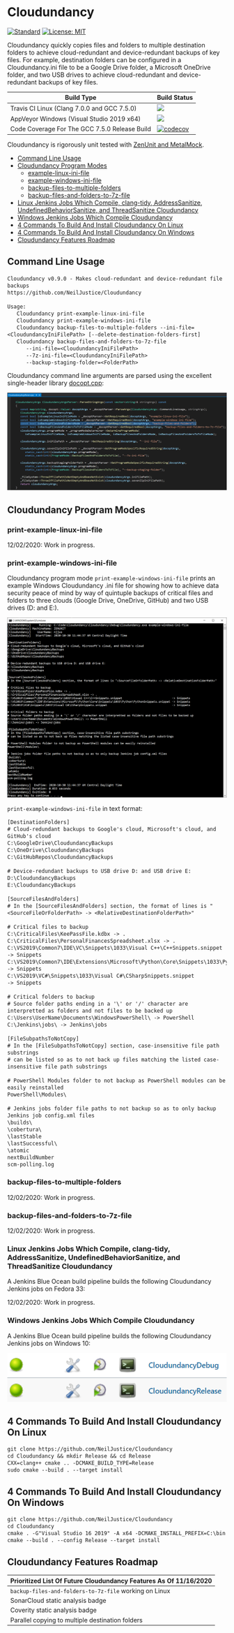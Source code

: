 # Cloudundancy

[![Standard](https://img.shields.io/badge/c%2B%2B-17-blue.svg)](https://en.wikipedia.org/wiki/C%2B%2B17) [![License: MIT](https://img.shields.io/badge/License-MIT-blue.svg)](https://opensource.org/licenses/MIT)

Cloudundancy quickly copies files and folders to multiple destination folders to achieve cloud-redundant and device-redundant backups of key files. For example, destination folders can be configured in a Cloudundancy.ini file to be a Google Drive folder, a Microsoft OneDrive folder, and two USB drives to achieve cloud-redundant and device-redundant backups of key files.

|Build Type|Build Status|
|----------|------------|
|Travis CI Linux (Clang 7.0.0 and GCC 7.5.0)|<a href="https://travis-ci.org/NeilJustice/Cloudundancy"><img src="https://travis-ci.org/NeilJustice/Cloudundancy.svg?branch=main"/></a>|
|AppVeyor Windows (Visual Studio 2019 x64)|<a href="https://ci.appveyor.com/project/NeilJustice/Cloudundancy"><img src="https://ci.appveyor.com/api/projects/status/ygwr3rb9spwhy4u0?svg=true"/></a>|
|Code Coverage For The GCC 7.5.0 Release Build|[![codecov](https://codecov.io/gh/NeilJustice/Cloudundancy/branch/main/graph/badge.svg?token=ruXbRPB1CQ)](https://codecov.io/gh/NeilJustice/Cloudundancy)|

Cloudundancy is rigorously unit tested with <a href="https://github.com/NeilJustice/ZenUnitAndMetalMock">ZenUnit and MetalMock</a>.

* [Command Line Usage](#command-line-usage)
* [Cloudundancy Program Modes](#cloudundancy-program-modes)
   * [example-linux-ini-file](#print-example-linux-ini-file)
   * [example-windows-ini-file](#print-example-windows-ini-file)
   * [backup-files-to-multiple-folders](#backup-files-to-multiple-folders)
   * [backup-files-and-folders-to-7z-file](#backup-files-and-folders-to-7z-file)
* [Linux Jenkins Jobs Which Compile, clang-tidy, AddressSanitize, UndefinedBehaviorSanitize, and ThreadSanitize Cloudundancy](#linux-jenkins-jobs-which-compile-clang-tidy-addresssanitize-undefinedbehaviorsanitize-and-threadsanitize-cloudundancy)
* [Windows Jenkins Jobs Which Compile Cloudundancy](#windows-jenkins-jobs-which-compile-cloudundancy)
* [4 Commands To Build And Install Cloudundancy On Linux](#4-commands-to-build-and-install-cloudundancy-on-linux)
* [4 Commands To Build And Install Cloudundancy On Windows](#4-commands-to-build-and-install-cloudundancy-on-windows)
* [Cloudundancy Features Roadmap](#cloudundancy-features-roadmap)

## Command Line Usage

```
Cloudundancy v0.9.0 - Makes cloud-redundant and device-redundant file backups
https://github.com/NeilJustice/Cloudundancy

Usage:
   Cloudundancy print-example-linux-ini-file
   Cloudundancy print-example-windows-ini-file
   Cloudundancy backup-files-to-multiple-folders --ini-file=<CloudundancyIniFilePath> [--delete-destination-folders-first]
   Cloudundancy backup-files-and-folders-to-7z-file
      --ini-file=<CloudundancyIniFilePath>
      --7z-ini-file=<CloudundancyIniFilePath>
      --backup-staging-folder=<FolderPath>
```

Cloudundancy command line arguments are parsed using the excellent single-header library [docopt.cpp](https://github.com/docopt/docopt.cpp):

![CloudundancyArgsParser](Screenshots/CloudundancyArgsParser.png)

## Cloudundancy Program Modes

### print-example-linux-ini-file

12/02/2020: Work in progress.

### print-example-windows-ini-file

Cloudundancy program mode `print-example-windows-ini-file` prints an example Windows Cloudundancy .ini file for showing how to achieve data security peace of mind by way of quintuple backups of critical files and folders to three clouds (Google Drive, OneDrive, GitHub) and two USB drives (D: and E:).

![Example Windows Cloudundancy .ini File](Screenshots/ExampleWindowsCloudundancyIniFile.png)

`print-example-windows-ini-file` in text format:

```
[DestinationFolders]
# Cloud-redundant backups to Google's cloud, Microsoft's cloud, and GitHub's cloud
C:\GoogleDrive\CloudundancyBackups
C:\OneDrive\CloudundancyBackups
C:\GitHubRepos\CloudundancyBackups

# Device-redundant backups to USB drive D: and USB drive E:
D:\CloudundancyBackups
E:\CloudundancyBackups

[SourceFilesAndFolders]
# In the [SourceFilesAndFolders] section, the format of lines is "<SourceFileOrFolderPath> -> <RelativeDestinationFolderPath>"

# Critical files to backup
C:\CriticalFiles\KeePassFile.kdbx -> .
C:\CriticalFiles\PersonalFinancesSpreadsheet.xlsx -> .
C:\VS2019\Common7\IDE\VC\Snippets\1033\Visual C++\C++Snippets.snippet                              -> Snippets
C:\VS2019\Common7\IDE\Extensions\Microsoft\Python\Core\Snippets\1033\Python\PythonSnippets.snippet -> Snippets
C:\VS2019\VC#\Snippets\1033\Visual C#\CSharpSnippets.snippet                                       -> Snippets

# Critical folders to backup
# Source folder paths ending in a '\' or '/' character are interpretted as folders and not files to be backed up
C:\Users\UserName\Documents\WindowsPowerShell\ -> PowerShell
C:\Jenkins\jobs\ -> Jenkins\jobs

[FileSubpathsToNotCopy]
# In the [FileSubpathsToNotCopy] section, case-insensitive file path substrings
# can be listed so as to not back up files matching the listed case-insensitive file path substrings

# PowerShell Modules folder to not backup as PowerShell modules can be easily reinstalled
PowerShell\Modules\

# Jenkins jobs folder file paths to not backup so as to only backup Jenkins job config.xml files
\builds\
\cobertura\
\lastStable
\lastSuccessful\
\atomic
nextBuildNumber
scm-polling.log
```

### backup-files-to-multiple-folders

12/02/2020: Work in progress.

### backup-files-and-folders-to-7z-file

12/02/2020: Work in progress.

### Linux Jenkins Jobs Which Compile, clang-tidy, AddressSanitize, UndefinedBehaviorSanitize, and ThreadSanitize Cloudundancy

A Jenkins Blue Ocean build pipeline builds the following Cloudundancy Jenkins jobs on Fedora 33:

12/02/2020: Work in progress.

### Windows Jenkins Jobs Which Compile Cloudundancy

A Jenkins Blue Ocean build pipeline builds the following Cloudundancy Jenkins jobs on Windows 10:

![Cloudundancy Windows Jenkins Jobs](Screenshots/CloudundancyWindowsJenkinsJobs.png)

## 4 Commands To Build And Install Cloudundancy On Linux

```
git clone https://github.com/NeilJustice/Cloudundancy
cd Cloudundancy && mkdir Release && cd Release
CXX=clang++ cmake .. -DCMAKE_BUILD_TYPE=Release
sudo cmake --build . --target install
```

## 4 Commands To Build And Install Cloudundancy On Windows

```
git clone https://github.com/NeilJustice/Cloudundancy
cd Cloudundancy
cmake . -G"Visual Studio 16 2019" -A x64 -DCMAKE_INSTALL_PREFIX=C:\bin
cmake --build . --config Release --target install
```

## Cloudundancy Features Roadmap

|Prioritized List Of Future Cloudundancy Features As Of 11/16/2020|
|-----------------------------------------------------------------|
|`backup-files-and-folders-to-7z-file` working on Linux|
|SonarCloud static analysis badge|
|Coverity static analysis badge|
|Parallel copying to multiple destination folders|

